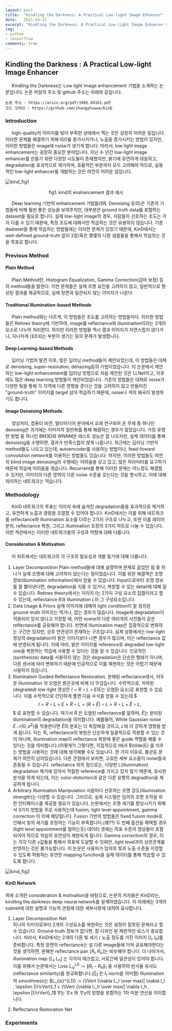 ```yaml
---
layout: post
title:  "Kindling the Darkness: A Practical Low-light Image Enhancer"
date:   2021-04-22
excerpt: "Kindling the Darkness: A Practical Low-light Image Enhancer 이해하기"
tag:
- python
- tensorflow
comments: true
---
```


## Kindling the Darkness : A Practical Low-light Image Enhancer

&nbsp;&nbsp;&nbsp;&nbsp; Kindling the Darkness는 Low light image enhancement 기법을 소개하는 논문입니다. 논문 파일의 주소 및 github 주소는 아래와 같습니다.

```  
논문 주소 : https://arxiv.org/pdf/1905.04161.pdf
코드 깃허브 : https://github.com/zhangyhuaee/KinD
```  

### Introduction
&nbsp;&nbsp;&nbsp;&nbsp; high-quality의 이미지를 빛이 부족한 상태에서 찍는 것은 굉장히 어려운 일입니다. 이러한 문제를 해결하기 위해 ISO를 증가시키거나, 노출을 증가시키는 방법이 있지만, 이러한 방법들은 image에 noise가 생기게 합니다. 따라서, low light image enhancement는 굉장히 중요한 분야입니다.
지난 수 년간 low-light image enhancer를 만들기 위한 다양한 시도들이 존재했지만, 밝기에 유연하게 대응하고, degradation을 효과적으로 제거하며, 효율적인 부분까지 모두 고려해야 하므로, 실용적인 low-light enhancer를 개발하는 것은 여전히 어려운 일입니다.

![kind_fig1](/assets/img/kind/fig1.png)
<figcaption style="text-align:center">fig1. kind의 enahancement 결과 예시 </figcaption>

&nbsp;&nbsp;&nbsp;&nbsp; Deep learning 기반의 enhancement 기법들(SR, Denoising 등의)은 기존의 기법들에 비해 훨씬 좋은 성능을 보여주지만, 대부분은 ground truth data를 포함하는 dataset을 필요로 합니다. 실제 low-light image의 경우, 사람들이 선호하는 조도는 각자 다를 수 있기 때문에, 특정 조도에 대해서만 학습하는 것은 유용하지 않습니다.
기존 daataset을 통해 학습하는 방법들에는 이러한 문제가 있었기 때문에, KinD에서는 well-defined ground-truth 없이 2장/혹은 몇몇의 다른 샘플들을 통해서 학습하는 것을 목표로 합니다.

### Previous Method

#### Plain Method

&nbsp;&nbsp;&nbsp;&nbsp; Plain Method란, Histogram Equalization, Gamma Correction(감마 보정) 등의 method들을 말한다. 이런 문제들은 실제 조명 요인을 고려하지 않고, 일반적으로 향상된 결과를 제공하므로, 실제 장면과 일관되지 않는 이미지가 나온다.

#### Traditional Illumination-based Methods

&nbsp;&nbsp;&nbsp;&nbsp; Plain method와는 다르게, 이 방법들은 조도를 고려하는 방법들이다. 이러한 방법들은 Retinex theory에 기반하여, image를 reflectance와 illumination이라는  2개의 요소로 나누어 처리한다. 하지만 이러한 방법들 역시 결과 이미지가 자연스럽지 않다거나,
지나치게 대조되는 부분이 생기는 등의 문제가 발생합니다. 

#### Deep Learning-based Methods

&nbsp;&nbsp;&nbsp;&nbsp; 딥러닝 기법의 발견 이후, 많은 딥러닝 method들이 제안되었는데, 이 방법들은 대체로 denoising, super-resolution, dehazing등의 기법이었습니다. 이 논문에서 제안하는 low-light enhancement를 딥러닝 방법으로 처음 제안한 것은 LLNet이고,
이후에도 많은 deep learning 방법들이 제안되었습니다. 기존의 방법들은 대체로 noise가 다양한 빛을 통해 각 지역에 다른 영향을 준다는 것을 고려하지 않고 만들어진 "ground-truth" 이미지를 target 삼아 학습하기 때문에, noise나 색의 왜곡이 발생하기도 합니다.

#### Image Denoising Methods

&nbsp;&nbsp;&nbsp;&nbsp; 영상처리, 컴퓨터 비전, 멀티미디어 분야에서 오래 연구되어 온 주제 중 하나인 denosing은 과거에는 이미지의 일반화를 통해 해결하는 경우가 많았습니다. 가장 유명한 방법 중 하나인 BM3D와 WNNM은 테스트 성능은 잘 나오지만, 실제 데이터를 통해 denoising을 수행하면, 결과가 만족스럽지 않게 나옵니다.
최근에는 딥러닝 기반의 method들도 나오고 있는데, autoencoder를 사용하는 방법이나, feed-foward convolution network를 이용하는 방법들도 있습니다. 하지만, 이러한 방법들도 여전히 blind image denoising의 수행에는 어려움을 갖고 있고, 많은 파라미터를 요구하기 때문에 학습에 어려움을 겪습니다. Recurrent를 통해 이러한 문제는 어느정도 해결할 수 있지만,
이미지의 다른 영역이 다른 noise 수준을 갖는다는 것을 명시하고, 이에 대해 처리하는 네트워크는 적습니다.


### Methodology

&nbsp;&nbsp;&nbsp;&nbsp; KinD 네트워크의 목표는 이미지 속에 숨겨진 degradation들을 효과적으로 제거하고, 유연하게 노출과 광량을 조절할 수 있어야 합니다. KinD에서는 이를 위해 네트워크를 reflectance와 illumination 요소를 다루는 2가지 구조로 나누고, 또한 이를 레이어 분리, reflectance 복원, 그리고 illumination 조정의 3가지 파트로 나눌 수 있습니다.
이번 섹션에서는 이러한 네트워크들의 구성과 역할에 대해 다룹니다.

#### Consideration & Motivation

&nbsp;&nbsp;&nbsp;&nbsp; 이 파트에서는 네트워크의 각 구조의 필요성과 개발 동기에 대해 다룹니다.

 1. Layer Decomposition
    Plain method들에 대해 설명하며 문제로 꼽았던 점 중 하나가 실제 조명에 대해 고려하지 않는다는 점이었습니다. 이를 위한 해결책은 조명 정보(illumination information)에서 얻을 수 있습니다. Input으로부터 조명 정보를 잘 뽑아낸다면, degradation을 지울 수 있거나, 복원할 수 있는 detail에 대해 알 수 있습니다.
    Retinex theory에서는 이미지 $I$는 2가지 구성 요소의 집합이라고 할 수 있는데, reflectance $R$과 illumination $L$이 그 구성요소입니다. 
 2. Data Usage & Priors
    실제 이미지에 대해여 light condition이 잘 정의된 ground-truth 이미지는 적거나, 없는 경우가 많습니다.
    Image에 degradation이 적용되어 있지 않다고 가정할 때, 어떤 scene의 다른 여러개의 사진들이 같은 reflectance를 공유해야 합니다. 
    반면에 Illumination map은 집중적으로 변화하는 구간은 있지만, 상호 연관성이 존재하는 구조입니다.
    실제 상황에서는 low-light 영상의 degradation이 밝은 이미지보다 나쁜 경우가 많으며, 이는 reflectance 값에 반영되게 됩니다.
    이에 따라, 밝은 이미지를 reference로 degraded low-light one을 복원하는 학습에 사용할 수 있다는 것을 알 수 있습니다. 인공적인(synthesize) data를 사용하지 않는 것은
    degradation은 단순한 형태가 아니며, 다른 센서에 따라 변화하기 때문에 인공적으로 이를 재현하는 것은 어렵기 때문에 사용하지 않습니다.
 3. Illuminatoin Guided Reflectance Restoration.
    분해된 reflectance에서, 어두운 illumination 의 오염은 밝은곳에 비해 더 무겁습니다. 수학적으로, 저하된(degraded) low-light 영상은 $I=R \circ L+E$(E는 오염된 요소)로 표현할 수 있습니다. 이를 수학적으로 간단하게 풀면 다음 수식을 얻을 수 있는데
$$$I=R \circ L+E= \tilde{R} \circ L = (R+ \tilde{E}) \circ L=R \circ L + \tilde{E} \circ L,$$$
    로 표현할 수 있습니다. 여기서 $\tilde{R}$ 은 오염된 reflectance를 말하며, $\tilde{E}$는 분리된 illumination의 degradation을 의미합니다.
    예를들어, White Gaussian noise $E ~ \mathcal{N}(0,\sigma^2)$를 적용한다면 $\tilde{E}$의 분포는 더 복잡해질 것이고, $L$에 더 강하게 영향을 받게 됩니다.
    이는 즉, reflectance의 복원은 단순하게 일괄적으로 적용할 수 있는 것이 아니며, illumination map이 reflectance 복원에 좋은 guide 역할을 해줄 수 있다는 것을 의미합니다.(어떻게?)
    그렇다면, 직접적으로 $I$에서 $\tilde{E} 를 지우는 방법을 사용하는 것에 대해 생각해볼 수도 있습니다. 한 가지 이유로, 불균등 문제가 여전히 남아있습니다.
    다른 관점에서 보자면, 고유한 세부 요소들이 noise들과 혼동될 수 있습니다. reflectance 외의 점으로는, 다양한 L(illumination) degradation 제거에 있어서 적절한 reference를 가지고 있지 않기 때문에, 유사한 분석을 하게 되는데, 이는 color-distortion과 같은 다른 유형의 degradtion을 제공하게 됩니다.
 4. Arbitrary Illumination Manipulation
    사람마다 선호하는 조명 강도(illumination strength)는 다양할 수 있습니다. 그러므로, 실제 시스템은 임의의 조명 조작을 위한 인터페이스를 제공할 필요가 있습니다.
    논문에서는 조명 세기를 향상시키기 위해서 3가지 방법을 주로 사용하는데 fusion, light level appointment, gamma correction 이 이에 해당됩니다.
    Fusion 기반의 방법들은 fixed fusion mode로 인해서 빛의 세기를 조정하는 기능이 부족합니다.(왜??) 두 번째 옵션을 채택할 경우(light level appointment를 말하는듯) 데이터 셋에는 목표 수준의 영상들이 포함되어야 하므로
    학습의 유연성이 제한되게 됩니다. Gamma correction의 경우, 이는 각각 다른 $\gamma$값들을 통해서 목표에 도달할 수 잇찌만, light level과의 상관관계를 반영하는 것은 불가능합니다.
    이 논문은 사용자가 임의의 빛과 노출 수준을 지정할 수 있도록 허용하는 유연한 mapping function을 실제 데이터를 통해 학습할 수 있도록 합니다.


![kind_fig2](/assets/img/kind/fig2.PNG)
    
#### KinD Network

위에 소개한 consideration & motivation을 바탕으로, 논문의 저자들은 KinD라는, kindling the darkness deep neural network를 설계하였습니다. 이 아래에는 3개의 subnet에 대한 설명과 기능적 관점에 대한 세부사항에 대하여 묘사합니다.

1. Layer Decomposition Net  
   하나의 이미지로부터 2개의 구성요소를 복원하는 것은 설정이 잘못된 문제라고 할 수 있습니다. Ground-truth 정보가 없다면, 잘 디자인 된 제한적인 로스가 중요합니다. 따라서, KinD에서는 2개의 다른 빛 세기 / 노출 정도를 가진 이미지 $[I_l,I_h]$를 준비합니다.
   특정 장면의 reflectance는 설 다른 image들에 거쳐 공유해야한다는 것을 생각하면, 분해한 reflectance pair $[R_l,R_h]$는 비슷해야 합니다.  더 나아가서, illumination map $[L_l,L_h]$ 는 각각이 매끄럽고, 서로간에 일관성이 있어야 합니다.
   이를 위해서 논문에서는 Loss ${L_{is}^{LD} := \lVert R_l - R_h\rVert_1 }$ 을 사용하여 반사율 유사도(reflectance similarity)를 정규화합니다.(${\lvert \rvert_1}$ 은 $l_1$ norm을 의미함)  Illumination의 smoothness는 $L_{is}^{LD} := {\lVert {\nabla L_I \over max(| \nabla I_l , \epsilon |)}\rVert}_1 + {\lVert {\nabla L_h \over max(| \nabla I_h , \epsilon |)}\rVert}_1$ $\nabla$는 $\nabla x$ 와 $\nabla y$의 방향을 포함하는 1차 미분 연산을 의미합니다.
    
    
 2. Reflectance Restoration Net
    
    
### Experiments
